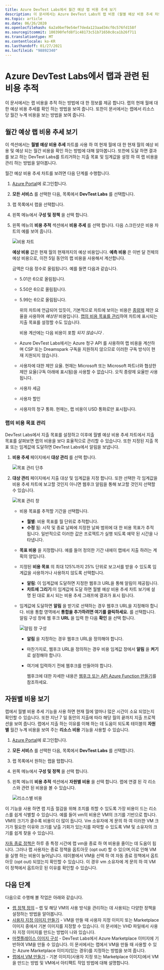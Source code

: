 ```yaml
---
title: Azure DevTest Labs에서 월간 예상 랩 비용 추세 보기
description: 이 문서에서는 Azure DevTest Labs의 랩 비용 (월별 예상 비용 추세 차트)을 추적 하는 방법에 대 한 정보를 제공 합니다.
ms.topic: article
ms.date: 06/26/2020
ms.openlocfilehash: 6a2a9bef9e54ef7deda123aad34cf0c576fd158f
ms.sourcegitcommit: 100390fefd8f1c48173c51b71650c8ca1b26f711
ms.translationtype: MT
ms.contentlocale: ko-KR
ms.lasthandoff: 01/27/2021
ms.locfileid: "98892340"
---
```

# <a name="track-costs-associated-with-a-lab-in-azure-devtest-labs"></a>Azure DevTest Labs에서 랩과 관련 된 비용 추적
이 문서에서는 랩 비용을 추적 하는 방법에 대 한 정보를 제공 합니다. 랩의 현재 월에 대 한 예상 비용 추세를 확인 하는 방법을 보여 줍니다. 또한이 문서에서는 랩에서 리소스 당 월간 누계 비용을 보는 방법을 보여 줍니다.

## <a name="view-the-monthly-estimated-lab-cost-trend"></a>월간 예상 랩 비용 추세 보기 
이 섹션에서는 **월별 예상 비용 추세** 차트를 사용 하 여 현재 월에 대 한 현재 월의 예상 비용 및 예상 되는 월간 비용을 확인 하는 방법에 대해 알아봅니다. 또한에 도달 하면 결과를 보고 하는 DevTest Labs를 트리거하는 지출 목표 및 임계값을 설정 하 여 랩 비용을 관리 하는 방법을 알아봅니다.

월간 예상 비용 추세 차트를 보려면 다음 단계를 수행합니다. 

1. [Azure Portal](https://portal.azure.com)에 로그인합니다.
2. **모든 서비스** 를 선택한 다음, 목록에서 **DevTest Labs** 를 선택합니다.
3. 랩 목록에서 랩을 선택합니다.  
4. 왼쪽 메뉴에서 **구성 및 정책** 을 선택 합니다.  
4. 왼쪽 메뉴의 **비용 추적** 섹션에서 **비용 추세** 를 선택 합니다. 다음 스크린샷은 비용 차트의 예를 보여 줍니다. 
   
    ![비용 차트](./media/devtest-lab-configure-cost-management/graph.png)

    **예상 비용** 값은 현재 월의 현재까지의 예상 비용입니다. **예측 비용** 은 이번 달 전체의 예상 비용으로, 이전 5일 동안의 랩 비용을 사용해서 계산합니다.

    금액은 다음 정수로 올림됩니다. 예를 들면 다음과 같습니다. 

   * 5.01은 6으로 올림됩니다. 
   * 5.50은 6으로 올림됩니다.
   * 5.99는 6으로 올림됩니다.

     위의 차트에 언급되어 있듯이, 기본적으로 차트에 보이는 비용은 [종량제](https://azure.microsoft.com/offers/ms-azr-0003p/) 제안 요율을 사용하여 *예상된* 비용입니다. [랩의 비용 목표를 관리](#managing-cost-targets-for-your-lab)하여 차트에 표시되는 지출 목표를 설정할 수도 있습니다.

     비용 계산에는 다음 비용이 포함 *되지 않습니다* .

   * Azure DevTest Labs에서는 Azure 청구 API 를 사용하여 랩 비용을 계산하며 CSP 또는 Dreamspark 구독을 지원하지 않으므로 이러한 구독 방식이 현재 지원되지 않습니다.
   * 사용자에 대한 제안 요율. 현재는 Microsoft 또는 Microsoft 파트너와 협상한 제안 요율(구독 아래에 표시됨)을 사용할 수 없습니다. 오직 종량제 요율만 사용됩니다.
   * 사용자 세금
   * 사용자 할인
   * 사용자의 청구 통화. 현재는, 랩 비용이 USD 통화로만 표시됩니다.

### <a name="managing-cost-targets-for-your-lab"></a>랩의 비용 목표 관리
DevTest Labs에서 지출 목표를 설정하고 이후에 월별 예상 비용 추세 차트에서 지출 목표를 살펴보면 랩의 비용을 보다 효율적으로 관리할 수 있습니다. 또한 지정된 지출 목표 또는 임계값에 도달하면 DevTest Labs에서 알림을 보냅니다. 

1. **비용 추세** 페이지에서 **대상 관리** 를 선택 합니다.

    ![목표 관리 단추](./media/devtest-lab-configure-cost-management/cost-trend-manage-target.png)
2. **대상 관리** 페이지에서 지출 대상 및 임계값을 지정 합니다. 또한 선택한 각 임계값을 비용 추세 차트에 보고할 것인지 아니면 웹후크 알림을 통해 보고할 것인지 선택할 수 있습니다.

    ![목표 관리 창](./media/devtest-lab-configure-cost-management/cost-trend-manage-target-pane.png)

   - 비용 목표를 추적할 기간을 선택합니다.
      - **월별**: 비용 목표를 월 단위로 추적합니다.
      - **수정** 됨: 시작 및 종료 날짜에 지정한 날짜 범위에 대 한 비용 목표가 추적 됩니다. 일반적으로 이러한 값은 프로젝트가 실행 되도록 예약 된 시간을 나타냅니다.
   - **목표 비용** 을 지정합니다. 예를 들어 정의한 기간 내에이 랩에서 지출 하려는 계획의 양입니다.
   - 지정된 **비용 목표** 의 최대 125%까지 25% 단위로 보고서를 받을 수 있도록 임계값을 사용하거나 사용하지 않도록 선택합니다.
      - **알림**: 이 임계값에 도달하면 지정한 웹후크 URL을 통해 알림이 제공됩니다.
      - **차트에 그리기**:이 임계값에 도달 하면 월별 예상 비용 추세 차트 보기에 설명 된 대로 표시 되는 비용 추세 그래프에 결과가 표시 됩니다.
   - 임계값에 도달하면 **알림** 을 받기로 선택하는 경우 웹후크 URL을 지정해야 합니다. 비용 통합 영역에서 **통합을 추가하려면 여기를 클릭하세요.** 를 선택합니다. 알림 구성 창에 웹 후크 **URL** 을 입력 한 다음 **확인** 을 선택 합니다.

       ![알림 창 구성](./media/devtest-lab-configure-cost-management/configure-notification-new.png)

     - **알림** 을 지정하는 경우 웹후크 URL을 정의해야 합니다.
     - 마찬가지로, 웹후크 URL을 정의하는 경우 비용 임계값 창에서 **알림** 을 **켜기** 로 설정해야 합니다.
     - 여기에 입력하기 전에 웹후크를 만들어야 합니다.  

       웹후크에 대한 자세한 내용은 [웹후크 또는 API Azure Function 만들기](../azure-functions/functions-bindings-http-webhook.md)를 참조하세요. 

## <a name="view-cost-by-resource"></a>자원별 비용 보기 
랩에서 월별 비용 추세 기능을 사용 하면 현재 월에 얼마나 많은 시간이 소요 되었는지 확인할 수 있습니다. 또한 지난 7 일 동안의 지출에 따라 해당 월의 끝까지 지출 프로젝션을 보여 줍니다. 랩에서 지출 하는 이유를 이해 하는 데 도움이 되도록 테이블의 **자원별** 월간 누계 비용을 보여 주는 **리소스 비용** 기능을 사용할 수 있습니다.

1. [Azure Portal](https://portal.azure.com)에 로그인합니다.
2. **모든 서비스** 를 선택한 다음, 목록에서 **DevTest Labs** 를 선택합니다.
3. 랩 목록에서 원하는 랩을 탭합니다.  
4. 왼쪽 메뉴에서 **구성 및 정책** 을 선택 합니다.
5. 왼쪽 메뉴의 **비용 추적** 섹션에서 **자원별 비용** 을 선택 합니다. 랩에 연결 된 각 리소스와 관련 된 비용을 볼 수 있습니다. 

    ![리소스별 비용](./media/devtest-lab-configure-cost-management/cost-by-resource.png)

이 기능을 사용 하면 랩 지출 절감을 위해 조치를 취할 수 있도록 가장 비용이 드는 리소스를 쉽게 식별할 수 있습니다. 예를 들어 vm의 비용은 VM의 크기를 기반으로 합니다. VM의 크기가 클수록 비용이 더 많이 듭니다. Vm 소유자에 게 문의 하 여 이러한 VM 크기가 필요한 이유와 크기를 낮출 기회가 있는지를 파악할 수 있도록 VM 및 소유자의 크기를 쉽게 찾을 수 있습니다.

[자동 종료 정책은](devtest-lab-set-lab-policy.md?#set-auto-shutdown-policy) 하루 중 특정 시간에 랩 vm을 종료 하 여 비용을 줄이는 데 도움이 됩니다. 그러나 랩 사용자는 종료 정책을 옵트아웃 (opt out) 할 수 있으며,이로 인해 VM을 실행 하는 비용이 늘어납니다. 테이블에서 VM을 선택 하 여 자동 종료 정책에서 옵트아웃 (opt out) 되었는지 확인할 수 있습니다. 이 경우 vm 소유자에 게 문의 하 여 VM이 정책에서 옵트아웃 된 이유를 확인할 수 있습니다.
 
## <a name="next-steps"></a>다음 단계
다음으로 수행해 볼 작업은 아래와 같습니다.

* [랩 정책 정의](devtest-lab-set-lab-policy.md) – 랩 및 해당 VM의 사용 방식을 관리하는 데 사용되는 다양한 정책을 설정하는 방법을 알아봅니다. 
* [사용자 지정 이미지 만들기](devtest-lab-create-template.md) - VM을 만들 때 사용자 지정 이미지 또는 Marketplace 이미지 중에서 기본 이미지를 지정할 수 있습니다. 이 문서에는 VHD 파일에서 사용자 지정 이미지를 만드는 방법이 나와 있습니다.
* [마켓플레이스 이미지 구성](devtest-lab-configure-marketplace-images.md) - DevTest Labs에서 Azure Marketplace 이미지에 기반하여 VM을 만들 수 있습니다. 이 문서에서는 랩에서 VM을 만들 때 사용할 수 있는 Azure Marketplace 이미지(있는 경우)를 지정하는 방법을 보여 줍니다.
* [랩에서 VM 만들기](devtest-lab-add-vm.md) - 기본 이미지(사용자 지정 또는 Marketplace 이미지)에서 VM을 만드는 방법 및 VM에서 아티팩트 작업 방법에 대해 설명합니다.
